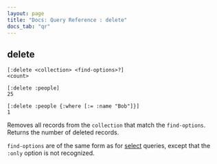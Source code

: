 ```yaml
---
layout: page
title: "Docs: Query Reference : delete"
docs_tab: "qr"
---
```


delete
------

    [:delete <collection> <find-options>?]
    <count>
    
    [:delete :people]
    25
    
    [:delete :people {:where [:= :name "Bob"]}]
    1
    
Removes all records from the `collection` that match the `find-options`. Returns the number of deleted records.

`find-options` are of the same form as for [select](/doc/queries/select.html) queries, except that the `:only` option is not recognized.